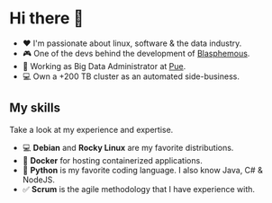 # Hi there 👋
 

* ❤️ I'm passionate about linux, software & the data industry.
* 🎮 One of the devs behind the development of [Blasphemous](https://thegamekitchen.com/blasphemous/).
* 💼 Working as Big Data Administrator at [Pue](https://www.pue.es/).
* 💻 Own a +200 TB cluster as an automated side-business.


## My skills

Take a look at my experience and expertise.

* 💻 **Debian** and **Rocky Linux** are my favorite distributions.
* 🐋 **Docker** for hosting containerized applications.
* 🐍 **Python** is my favorite coding language. I also know Java, C# & NodeJS.
* ✅ **Scrum** is the agile methodology that I have experience with.
